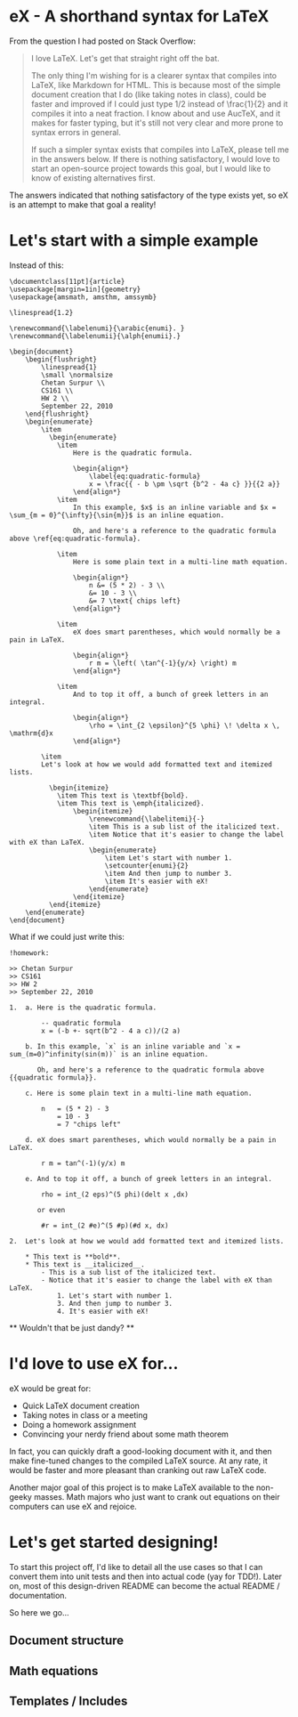 eX - A shorthand syntax for LaTeX
=================================

From the question I had posted on Stack Overflow:

> I love LaTeX. Let's get that straight right off the bat.
> 
> The only thing I'm wishing for is a clearer syntax that compiles into LaTeX, like Markdown for HTML. This is because most of the simple document creation that I do (like taking notes in class), could be faster and improved if I could just type 1/2 instead of \frac{1}{2} and it compiles it into a neat fraction. I know about and use AucTeX, and it makes for faster typing, but it's still not very clear and more prone to syntax errors in general.
> 
> If such a simpler syntax exists that compiles into LaTeX, please tell me in the answers below. If there is nothing satisfactory, I would love to start an open-source project towards this goal, but I would like to know of existing alternatives first.

The answers indicated that nothing satisfactory of the type exists yet, so eX is an attempt to make that goal a reality!

Let's start with a simple example
=================================

Instead of this:

	\documentclass[11pt]{article}
	\usepackage[margin=1in]{geometry}
	\usepackage{amsmath, amsthm, amssymb}

	\linespread{1.2}

	\renewcommand{\labelenumi}{\arabic{enumi}. }
	\renewcommand{\labelenumii}{\alph{enumii}.}

	\begin{document}
		\begin{flushright}
			\linespread{1}
			\small \normalsize
			Chetan Surpur \\
			CS161 \\
			HW 2 \\
			September 22, 2010
		\end{flushright}
		\begin{enumerate}
			\item
			  \begin{enumerate}
				\item
					Here is the quadratic formula.

					\begin{align*}
						\label{eq:quadratic-formula}
						x = \frac{{ - b \pm \sqrt {b^2 - 4a c} }}{{2 a}}
					\end{align*}
				\item
					In this example, $x$ is an inline variable and $x = \sum_{m = 0}^{\infty}{\sin{m}}$ is an inline equation.

					Oh, and here's a reference to the quadratic formula above \ref{eq:quadratic-formula}.

				\item
					Here is some plain text in a multi-line math equation.

					\begin{align*}
						n &= (5 * 2) - 3 \\
						&= 10 - 3 \\
						&= 7 \text{ chips left}
					\end{align*}

				\item
					eX does smart parentheses, which would normally be a pain in LaTeX.

					\begin{align*}
						r m = \left( \tan^{-1}{y/x} \right) m
					\end{align*}

				\item
					And to top it off, a bunch of greek letters in an integral.

					\begin{align*}
						\rho = \int_{2 \epsilon}^{5 \phi} \! \delta x \, \mathrm{d}x
					\end{align*}
					
			\item
			Let's look at how we would add formatted text and itemized lists.
			
			  \begin{itemize}
			    \item This text is \textbf{bold}.
			    \item This text is \emph{italicized}.
					\begin{itemize}
						\renewcommand{\labelitemi}{-}
						\item This is a sub list of the italicized text.
						\item Notice that it's easier to change the label with eX than LaTeX.
						\begin{enumerate}
							\item Let's start with number 1.
							\setcounter{enumi}{2}
							\item And then jump to number 3.
							\item It's easier with eX!
						\end{enumerate}
					\end{itemize}
			  \end{itemize}
		\end{enumerate}
	\end{document}

What if we could just write this:

	!homework:

	>> Chetan Surpur
	>> CS161
	>> HW 2
	>> September 22, 2010

	1. 	a. Here is the quadratic formula.
			
			-- quadratic formula
			x = (-b +- sqrt(b^2 - 4 a c))/(2 a)

		b. In this example, `x` is an inline variable and `x = sum_(m=0)^infinity(sin(m))` is an inline equation.

		   Oh, and here's a reference to the quadratic formula above {{quadratic formula}}.

		c. Here is some plain text in a multi-line math equation.
			
			n 	= (5 * 2) - 3
				= 10 - 3
				= 7 "chips left"

		d. eX does smart parentheses, which would normally be a pain in LaTeX.

			r m = tan^(-1)(y/x) m

		e. And to top it off, a bunch of greek letters in an integral.

			rho = int_(2 eps)^(5 phi)(delt x ,dx)

	       or even

		   	#r = int_(2 #e)^(5 #p)(#d x, dx)

	2. 	Let's look at how we would add formatted text and itemized lists.
	
		* This text is **bold**.
		* This text is __italicized__.
			- This is a sub list of the italicized text.
			- Notice that it's easier to change the label with eX than LaTeX.
				1. Let's start with number 1.
				3. And then jump to number 3.
				4. It's easier with eX!

** Wouldn't that be just dandy? **

I'd love to use eX for...
=========================

eX would be great for:

* Quick LaTeX document creation
* Taking notes in class or a meeting
* Doing a homework assignment
* Convincing your nerdy friend about some math theorem

In fact, you can quickly draft a good-looking document with it, and then make fine-tuned changes to the compiled LaTeX source. At any rate, it would be faster and more pleasant than cranking out raw LaTeX code.

Another major goal of this project is to make LaTeX available to the non-geeky masses. Math majors who just want to crank out equations on their computers can use eX and rejoice.

Let's get started designing!
============================

To start this project off, I'd like to detail all the use cases so that I can convert them into unit tests and then into actual code (yay for TDD!). Later on, most of this design-driven README can become the actual README / documentation.

So here we go...

Document structure
------------------

Math equations
--------------

Templates / Includes
--------------------
